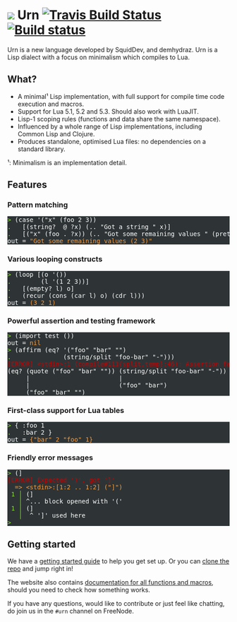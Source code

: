 # ![](https://i.imgur.com/XqKyCMC.png) Urn [![Travis Build Status](https://travis-ci.org/SquidDev/urn.svg?branch=master)](https://travis-ci.org/SquidDev/urn) [![Build status](https://gitlab.com/urn/urn/badges/master/build.svg)](https://gitlab.com/urn/urn/commits/master)

Urn is a new language developed by SquidDev, and demhydraz. Urn is a Lisp dialect with a focus on minimalism which compiles
to Lua.

## What?
 - A minimal¹ Lisp implementation, with full support for compile time code execution and macros.
 - Support for Lua 5.1, 5.2 and 5.3. Should also work with LuaJIT.
 - Lisp-1 scoping rules (functions and data share the same namespace).
 - Influenced by a whole range of Lisp implementations, including Common Lisp and Clojure.
 - Produces standalone, optimised Lua files: no dependencies on a standard library.

¹: Minimalism is an implementation detail.

## Features
### Pattern matching
<pre style="color:#ffffff;background-color:#2e3436;">
<span style="color:#8ae234;">&gt; </span>(case &#39;(&quot;x&quot; (foo 2 3))
<span style="color:#8ae234;">. </span>  [(string?  @ ?x) (.. &quot;Got a string &quot; x)]
<span style="color:#8ae234;">. </span>  [(&quot;x&quot; (foo . ?x)) (.. &quot;Got some remaining values &quot; (pretty x))])
out = <span style="color:#ff9d3a;">&quot;Got some remaining values (2 3)&quot;</span>
</pre>

### Various looping constructs
<pre style="color:#ffffff;background-color:#2e3436;">
<span style="color:#8ae234;">&gt; </span>(loop [(o &#39;())
<span style="color:#8ae234;">. </span>       (l &#39;(1 2 3))]
<span style="color:#8ae234;">. </span>  [(empty? l) o]
<span style="color:#8ae234;">. </span>  (recur (cons (car l) o) (cdr l)))
out = <span style="color:#ff9d3a;">(3 2 1)</span>
</pre>

### Powerful assertion and testing framework
<pre style="color:#ffffff;background-color:#2e3436;">
<span style="color:#8ae234;">&gt; </span>(import test ())
out = <span style="color:#ff9d3a;">nil</span>
<span style="color:#8ae234;">&gt; </span>(affirm (eq? &#39;(&quot;foo&quot; &quot;bar&quot; &quot;&quot;)
<span style="color:#8ae234;">. </span>             (string/split &quot;foo-bar&quot; &quot;-&quot;)))
<span style="color:#cc0000;">[ERROR] &lt;stdin&gt;:1 (compile#111{split,temp}:46): Assertion failed</span>
(eq? (quote (&quot;foo&quot; &quot;bar&quot; &quot;&quot;)) (string/split &quot;foo-bar&quot; &quot;-&quot;))
     |                        |
     |                        (&quot;foo&quot; &quot;bar&quot;)
     (&quot;foo&quot; &quot;bar&quot; &quot;&quot;)
</pre>

### First-class support for Lua tables
<pre style="color:#ffffff;background-color:#2e3436;">
<span style="color:#8ae234;">&gt; </span>{ :foo 1
<span style="color:#8ae234;">. </span>  :bar 2 }
out = <span style="color:#ff9d3a;">{&quot;bar&quot; 2 &quot;foo&quot; 1}</span>
</pre>

### Friendly error messages
<pre style="color:#ffffff;background-color:#2e3436;">
<span style="color:#8ae234;">&gt; </span>(]
<span style="color:#cc0000;">[ERROR] Expected &#39;)&#39;, got &#39;]&#39;</span>
<span style="color:#ff9d3a;">  =&gt; &lt;stdin&gt;:[1:2 .. 1:2] (&quot;]&quot;)</span>
<span style="color:#8ae234;"> 1 │</span> (]
<span style="color:#8ae234;">   │</span> ^... block opened with &#39;(&#39;
<span style="color:#8ae234;"> 1 │</span> (]
<span style="color:#8ae234;">   │</span>  ^ &#39;]&#39; used here
<span style="color:#8ae234;">&gt; </span>
</pre>

## Getting started
We have a [getting started guide](https://squiddev.github.io/urn/tutorial/01-introduction.html) to help you get set up. Or
you can [clone the repo](https://gitlab.com/urn/urn) and jump right in!

The website also contains [documentation for all functions and macros](https://squiddev.github.io/urn/docs/lib.prelude.html),
should you need to check how something works.

If you have any questions, would like to contribute or just feel like chatting, do join us in the `#urn` channel on FreeNode.
